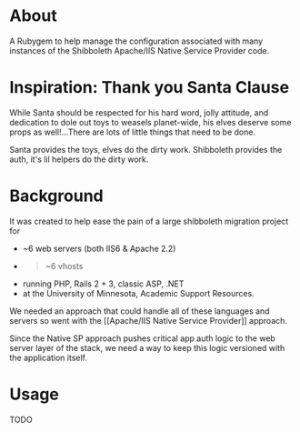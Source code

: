 About
=====

A Rubygem to help manage the configuration associated with many instances of the Shibboleth Apache/IIS Native Service Provider code.

Inspiration: Thank you Santa Clause
===================================

While Santa should be respected for his hard word, jolly attitude, and
dedication to dole out toys to weasels planet-wide, his elves deserve some
props as well!...There are lots of little things that need to be done.

  Santa provides the toys, elves do the dirty work.
  Shibboleth provides the auth, it's lil helpers do the dirty work.

Background
==========
It was created to help ease the pain of a large shibboleth migration project for 
* ~6 web servers (both IIS6 & Apache 2.2)
* >~6 vhosts
* running PHP, Rails 2 + 3, classic ASP, .NET 
* at the University of Minnesota, Academic Support Resources.

We needed an approach that could handle all of these languages and servers
so went with the [[Apache/IIS Native Service Provider]] approach.

Since the Native SP approach pushes critical app auth logic to the web
server layer of the stack, we need a way to keep this logic versioned with the application itself.

Usage
=====
TODO

